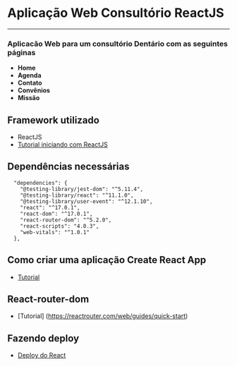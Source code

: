 #  **Aplicação Web Consultório ReactJS**
---
### Aplicacão Web para um consultório Dentário com as seguintes páginas  
* **Home** 
* **Agenda** 
* **Contato**
* **Convênios**
* **Missão**

## Framework utilizado
* ReactJS
* [Tutorial iniciando com ReactJS](https://www.visualdicas)

## Dependências necessárias
```
  "dependencies": {
    "@testing-library/jest-dom": "^5.11.4",
    "@testing-library/react": "^11.1.0",
    "@testing-library/user-event": "^12.1.10",
    "react": "^17.0.1",
    "react-dom": "^17.0.1",
    "react-router-dom": "^5.2.0",
    "react-scripts": "4.0.3",
    "web-vitals": "^1.0.1"
  },

```
## Como criar uma aplicação Create React App
* [Tutorial](https://pt-br.reactjs.org/docs/create-a-new-react-app.html)

## React-router-dom
* [Tutorial] (https://reactrouter.com/web/guides/quick-start)

## Fazendo deploy
* [Deploy do React](https://king.host/wiki/artigo/como-fazer-deploy-de-uma-aplicacao-react/)
